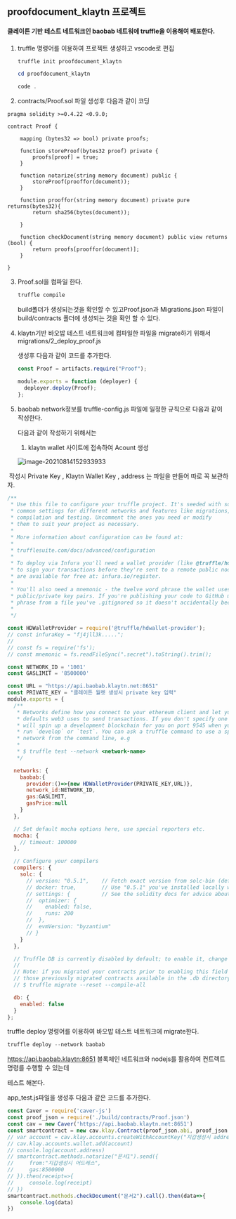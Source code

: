 ## proofdocument_klaytn 프로젝트

#### 클레이튼 기반 테스트 네트워크인 baobab 네트워에 truffle을 이용해여 배포한다.

1. truffle 명령어를 이용하여 프로젝트 생성하고 vscode로 편집

   ```powershell
   truffle init proofdocument_klaytn
   
   cd proofdocument_klaytn
   
   code .
   ```

   

2. contracts/Proof.sol 파일 생성후 다음과 같이 코딩

```solidity
pragma solidity >=0.4.22 <0.9.0;

contract Proof {
    
    mapping (bytes32 => bool) private proofs;
    
    function storeProof(bytes32 proof) private {
        proofs[proof] = true;
    }
    
    function notarize(string memory document) public {
        storeProof(prooffor(document));
    }
    
    function prooffor(string memory document) private pure returns(bytes32){
        return sha256(bytes(document));
        
    }

    function checkDocument(string memory document) public view returns (bool) {
        return proofs[prooffor(document)];
    }
    
}
```





3. Proof.sol을 컴파일 한다.

   ```powershell
   truffle compile
   ```

   build폴더가 생성되는것을 확인할 수 있고Proof.json과 Migrations.json 파일이 build/contracts 폴더에 생성되는 것을 확인 할 수 있다.

   

4. klaytn기반 바오밥 테스트 네트워크에 컴파일한 파일을 migrate하기 위해서 migrations/2_deploy_proof.js

   생성후 다음과 같이 코드를 추가한다.

   ```javascript
   const Proof = artifacts.require("Proof");
   
   module.exports = function (deployer) {
     deployer.deploy(Proof);
   };
   
   ```

   

5. baobab network정보를 truffle-config.js 파일에  일정한 규칙으로 다음과 같이 작성한다.

   다음과 같이 작성하기 위해서는 

   1) klaytn wallet 사이트에 접속하여 Acount 생성

   ![image-20210814152933933](https://user-images.githubusercontent.com/25717861/129437443-c22a1e6b-cc46-4340-977f-b7b9fb21e5eb.png)



​		작성시 Private Key , Klaytn Wallet Key , address 는 파일을 만들어 따로 꼭 보관하자.



```javascript
/**
 * Use this file to configure your truffle project. It's seeded with some
 * common settings for different networks and features like migrations,
 * compilation and testing. Uncomment the ones you need or modify
 * them to suit your project as necessary.
 *
 * More information about configuration can be found at:
 *
 * trufflesuite.com/docs/advanced/configuration
 *
 * To deploy via Infura you'll need a wallet provider (like @truffle/hdwallet-provider)
 * to sign your transactions before they're sent to a remote public node. Infura accounts
 * are available for free at: infura.io/register.
 *
 * You'll also need a mnemonic - the twelve word phrase the wallet uses to generate
 * public/private key pairs. If you're publishing your code to GitHub make sure you load this
 * phrase from a file you've .gitignored so it doesn't accidentally become public.
 *
 */

const HDWalletProvider = require('@truffle/hdwallet-provider');
// const infuraKey = "fj4jll3k.....";
//
// const fs = require('fs');
// const mnemonic = fs.readFileSync(".secret").toString().trim();

const NETWORK_ID = '1001'
const GASLIMIT = '8500000'

const URL = "https://api.baobab.klaytn.net:8651"
const PRIVATE_KEY = "클레이튼 월렛 생성시 private key 입력"
module.exports = {
  /**
   * Networks define how you connect to your ethereum client and let you set the
   * defaults web3 uses to send transactions. If you don't specify one truffle
   * will spin up a development blockchain for you on port 9545 when you
   * run `develop` or `test`. You can ask a truffle command to use a specific
   * network from the command line, e.g
   *
   * $ truffle test --network <network-name>
   */

  networks: {
    baobab:{
      provider:()=>{new HDWalletProvider(PRIVATE_KEY,URL)},
      network_id:NETWORK_ID,
      gas:GASLIMIT,
      gasPrice:null
    }
  },

  // Set default mocha options here, use special reporters etc.
  mocha: {
    // timeout: 100000
  },

  // Configure your compilers
  compilers: {
    solc: {
      // version: "0.5.1",    // Fetch exact version from solc-bin (default: truffle's version)
      // docker: true,        // Use "0.5.1" you've installed locally with docker (default: false)
      // settings: {          // See the solidity docs for advice about optimization and evmVersion
      //  optimizer: {
      //    enabled: false,
      //    runs: 200
      //  },
      //  evmVersion: "byzantium"
      // }
    }
  },

  // Truffle DB is currently disabled by default; to enable it, change enabled: false to enabled: true
  //
  // Note: if you migrated your contracts prior to enabling this field in your Truffle project and want
  // those previously migrated contracts available in the .db directory, you will need to run the following:
  // $ truffle migrate --reset --compile-all

  db: {
    enabled: false
  }
};

```



truffle deploy 명령어를 이용하여 바오밥 테스트 네트워크에 migrate한다.

```powershell
truffle deploy --network baobab
```



https://api.baobab.klaytn:8651 블록체인 네트워크와 nodejs를 활용하여 컨트렉트 명령를 수행할 수 있는데 

테스트 해본다.

app_test.js파일을 생성후 다음과 같은 코드를 추가한다.



```javascript
const Caver = require('caver-js')
const proof_json = require('./build/contracts/Proof.json')
const cav = new Caver('https://api.baobab.klaytn.net:8651')
const smartcontract = new cav.klay.Contract(proof_json.abi, proof_json.networks[1001].address)
// var account = cav.klay.accounts.createWithAccountKey("지갑생성시 address", "지갑생성시 privatekey")
// cav.klay.accounts.wallet.add(account)
// console.log(account.address)
// smartcontract.methods.notarize("문서1").send({
//     from:"지갑생성시 어드레스",
//     gas:8500000
// }).then(receipt=>{
//     console.log(receipt)
// })
smartcontract.methods.checkDocument("문서2").call().then(data=>{
    console.log(data)
})
```



